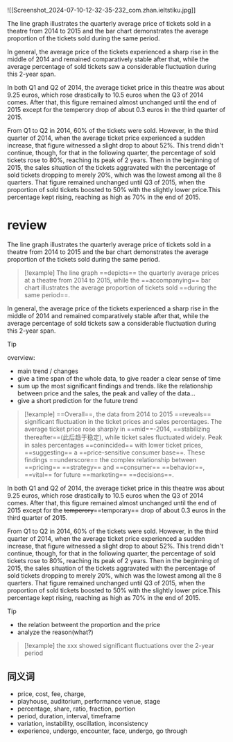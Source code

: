 ![[Screenshot_2024-07-10-12-32-35-232_com.zhan.ieltstiku.jpg]]


The line graph illustrates the quarterly average price of tickets sold in a theatre from 2014 to 2015 and the bar chart demonstrates the average proportion of the tickets sold during the same period.

In general, the average price of the tickets experienced a sharp rise in the middle of 2014 and remained comparatively stable after that, while the average percentage of sold tickets saw a considerable fluctuation during this 2-year span.

In both Q1 and Q2 of 2014, the average ticket price in this theatre was about 9.25 euros, which rose drastically to 10.5 euros when the Q3 of 2014 comes. After that, this figure remained almost unchanged until the end of 2015 except for the temperory drop of about 0.3 euros in the third quarter of 2015.

From Q1 to Q2 in 2014, 60% of the tickets were sold. However, in the third quarter of 2014, when the average ticket price experienced a sudden increase, that figure witnessed a slight drop to about 52%. This trend didn't continue, though, for that in the following quarter, the percentage of sold tickets rose to 80%, reaching its peak of 2 years. Then in the beginning of 2015, the sales situation of the tickets aggravated with the percentage of sold tickets dropping to merely 20%, which was the lowest among all the 8 quarters. That figure remained unchanged until Q3 of 2015, when the proportion of sold tickets boosted to 50% with the slightly lower price.This percentage kept rising, reaching as high as 70% in the end of 2015.


# review

The line graph illustrates the quarterly average price of tickets sold in a theatre from 2014 to 2015 and the bar chart demonstrates the average proportion of the tickets sold during the same period.

> [!example]
> The line graph ==depicts== the quarterly average prices at a theatre from 2014 to 2015, while the ==accompanying== bar chart illustrates the average proportion of tickets sold ==during the same period==.

In general, the average price of the tickets experienced a sharp rise in the middle of 2014 and remained comparatively stable after that, while the average percentage of sold tickets saw a considerable fluctuation during this 2-year span.

> [!tip]
> overview:
> - main trend / changes
> - give a time span of the whole data, to give reader a clear sense of time
> - sum up the most significant findings and trends. like the relationship between price and the sales, the peak and valley of the data...
> - give a short prediction for the future trend

> [!example]
> ==Overall==, the data from 2014 to 2015 ==reveals== significant fluctuation in the ticket prices and sales percentages. The average ticket price rose sharply in ==mid==-2014, ==stabilizing thereafter==(此后趋于稳定), while ticket sales fluctuated widely. Peak in sales percentages ==conincided== with lower ticket prices, ==suggesting== a ==price-sensitive consumer base==. These findings ==underscore== the complex relationship between ==pricing== ==strategy== and ==consumer== ==behavior==, ==vital== for future ==marketing== ==decisions==.

In both Q1 and Q2 of 2014, the average ticket price in this theatre was about 9.25 euros, which rose drastically to 10.5 euros when the Q3 of 2014 comes. After that, this figure remained almost unchanged until the end of 2015 except for the ~~temperory~~==temporary== drop of about 0.3 euros in the third quarter of 2015.

From Q1 to Q2 in 2014, 60% of the tickets were sold. However, in the third quarter of 2014, when the average ticket price experienced a sudden increase, that figure witnessed a slight drop to about 52%. This trend didn't continue, though, for that in the following quarter, the percentage of sold tickets rose to 80%, reaching its peak of 2 years. Then in the beginning of 2015, the sales situation of the tickets aggravated with the percentage of sold tickets dropping to merely 20%, which was the lowest among all the 8 quarters. That figure remained unchanged until Q3 of 2015, when the proportion of sold tickets boosted to 50% with the slightly lower price.This percentage kept rising, reaching as high as 70% in the end of 2015.

> [!tip]
> - the relation betweent the proportion and the price
> - analyze the reason(what?)

> [!example]
> the xxx showed significant fluctuations over the 2-year period

## 同义词
- price, cost, fee, charge,
- playhouse, auditorium, performance venue, stage
- percentage, share, ratio, fraction, portion
- period, duration, interval, timeframe
- variation, instability, oscillation, inconsistency
- experience, undergo, encounter, face, undergo, go through